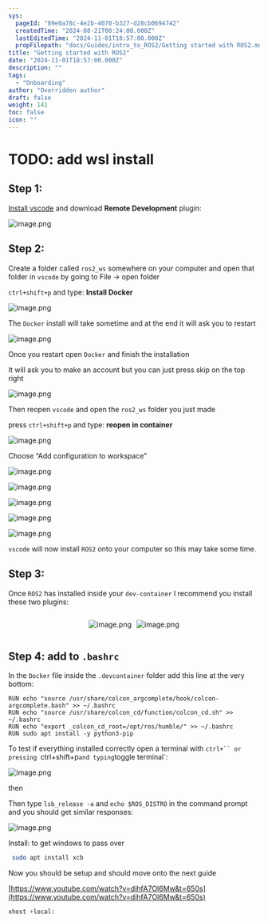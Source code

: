 ```yaml
---
sys:
  pageId: "89e0a78c-4e2b-4070-b327-d28cb0694742"
  createdTime: "2024-08-21T00:24:00.000Z"
  lastEditedTime: "2024-11-01T18:57:00.000Z"
  propFilepath: "docs/Guides/intro_to_ROS2/Getting started with ROS2.md"
title: "Getting started with ROS2"
date: "2024-11-01T18:57:00.000Z"
description: ""
tags:
  - "Onboarding"
author: "Overridden author"
draft: false
weight: 141
toc: false
icon: ""
---
```


# TODO: add wsl install

## Step 1:

[Install vscode](https://code.visualstudio.com/download) and download **Remote Development** plugin:

![image.png](https://prod-files-secure.s3.us-west-2.amazonaws.com/d518164a-d88e-44d1-a4ee-3adb3bd8bce0/efb52993-1881-4a40-b95e-6f020334f022/image.png?X-Amz-Algorithm=AWS4-HMAC-SHA256&X-Amz-Content-Sha256=UNSIGNED-PAYLOAD&X-Amz-Credential=ASIAZI2LB466VZUTL6LF%2F20250308%2Fus-west-2%2Fs3%2Faws4_request&X-Amz-Date=20250308T150213Z&X-Amz-Expires=3600&X-Amz-Security-Token=IQoJb3JpZ2luX2VjEBcaCXVzLXdlc3QtMiJIMEYCIQCU0kSGZCV2fQlO3PQnygoCzmWRr%2FmKJMkBwt2YLyITtgIhAJNW24ljDxeMWLE%2Bwfg1wVAPyGfqSAmd0zfVcf4ZcFpTKv8DCGAQABoMNjM3NDIzMTgzODA1IgyEfkZ0bvuY3X5kHF8q3AOLrje%2FfMu2nsdAVHH78rwHClIEkitc8RVV8Z5RVuJuIasdw0HW%2BwdUfpeKrBSqsaXPnNCnEts8URXCKVnWy5BUBwkUUnuAcIFUhQsRa0r9vNXmf3LLeNQU7GkwCSdGFFrE4TeHgBsSK6%2Bf6fXnputugM094bMx%2F%2BQWcfs5I7Jr0drLZarywMRZnQ2S0QzPaMLpp70LEe35XiEKcCDJ1EI2xweaXZbGmZ6ed%2FD%2BP8S2fFQ8ZQNbFpYPJpCJZyy6mV21UlgSSWxWYLvAQ0I4vMfNH1M8zS1NLxW9uRdv1J8DWsJ599Wp6oY3XDjf6G7I%2B5p79bqv3htyFgPb6g0lPnQDWtdWeMrEuds1XWm73cwci3%2FqfQJOXZtQpNPbyHqRahMCesw1Je8ABpW6ZeSZXkUkkD6MxUSaXfIxLW%2BCA%2BNz423HqR%2FqNetdmK2N1IJZrnaaBujjl2D9qHvRyxuR351v2GO%2FFsymJkYJYPtGI4lGL35nBoSE8VHwa214sLPO8%2B%2BkEg4mb%2BNEIL5oTLoPbFJlG82zQVYWeXE0lM6FRkwKL5EwXL8AooH0sVmqdsgaugYz%2BG6zw%2BUEJt2QOWhzua0OxW%2FoqEWwNSF1XTQ%2F8zg2VkcivljSP%2F5ORU%2FPGjD2s7G%2BBjqkAaPd624HZ8%2Fly2vPW9itkK8btYCsIzw%2FOzkHfpx5xWadwJHAh3XLVTgW5VziduH00cYe6PQpAbOUVqyT90kzceQZVS49GBLzK7HVIJmBwoE4mBfjUZemXaG4Ib8XOBUCn9UdBjDWo84iUcOnFCm3G5qgpuvzBm9Pdygw%2F1C%2By6ewdWdFj7NhaHV9t%2FR0gojGZQMnpBk3LNfiRnGwc7ixAxgFbvYQ&X-Amz-Signature=91cc9e70eddfa3e86cb804b3db041bb1073166c2f41bc45c80c3cf8795e6086c&X-Amz-SignedHeaders=host&x-id=GetObject)

## Step 2:

Create a folder called `ros2_ws` somewhere on your computer and open that folder in `vscode` by going to File → open folder 

`ctrl+shift+p` and type: **Install Docker**

![image.png](https://prod-files-secure.s3.us-west-2.amazonaws.com/d518164a-d88e-44d1-a4ee-3adb3bd8bce0/2269dc0e-1cd5-47ff-bceb-c04ad9b2eab0/image.png?X-Amz-Algorithm=AWS4-HMAC-SHA256&X-Amz-Content-Sha256=UNSIGNED-PAYLOAD&X-Amz-Credential=ASIAZI2LB466VZUTL6LF%2F20250308%2Fus-west-2%2Fs3%2Faws4_request&X-Amz-Date=20250308T150213Z&X-Amz-Expires=3600&X-Amz-Security-Token=IQoJb3JpZ2luX2VjEBcaCXVzLXdlc3QtMiJIMEYCIQCU0kSGZCV2fQlO3PQnygoCzmWRr%2FmKJMkBwt2YLyITtgIhAJNW24ljDxeMWLE%2Bwfg1wVAPyGfqSAmd0zfVcf4ZcFpTKv8DCGAQABoMNjM3NDIzMTgzODA1IgyEfkZ0bvuY3X5kHF8q3AOLrje%2FfMu2nsdAVHH78rwHClIEkitc8RVV8Z5RVuJuIasdw0HW%2BwdUfpeKrBSqsaXPnNCnEts8URXCKVnWy5BUBwkUUnuAcIFUhQsRa0r9vNXmf3LLeNQU7GkwCSdGFFrE4TeHgBsSK6%2Bf6fXnputugM094bMx%2F%2BQWcfs5I7Jr0drLZarywMRZnQ2S0QzPaMLpp70LEe35XiEKcCDJ1EI2xweaXZbGmZ6ed%2FD%2BP8S2fFQ8ZQNbFpYPJpCJZyy6mV21UlgSSWxWYLvAQ0I4vMfNH1M8zS1NLxW9uRdv1J8DWsJ599Wp6oY3XDjf6G7I%2B5p79bqv3htyFgPb6g0lPnQDWtdWeMrEuds1XWm73cwci3%2FqfQJOXZtQpNPbyHqRahMCesw1Je8ABpW6ZeSZXkUkkD6MxUSaXfIxLW%2BCA%2BNz423HqR%2FqNetdmK2N1IJZrnaaBujjl2D9qHvRyxuR351v2GO%2FFsymJkYJYPtGI4lGL35nBoSE8VHwa214sLPO8%2B%2BkEg4mb%2BNEIL5oTLoPbFJlG82zQVYWeXE0lM6FRkwKL5EwXL8AooH0sVmqdsgaugYz%2BG6zw%2BUEJt2QOWhzua0OxW%2FoqEWwNSF1XTQ%2F8zg2VkcivljSP%2F5ORU%2FPGjD2s7G%2BBjqkAaPd624HZ8%2Fly2vPW9itkK8btYCsIzw%2FOzkHfpx5xWadwJHAh3XLVTgW5VziduH00cYe6PQpAbOUVqyT90kzceQZVS49GBLzK7HVIJmBwoE4mBfjUZemXaG4Ib8XOBUCn9UdBjDWo84iUcOnFCm3G5qgpuvzBm9Pdygw%2F1C%2By6ewdWdFj7NhaHV9t%2FR0gojGZQMnpBk3LNfiRnGwc7ixAxgFbvYQ&X-Amz-Signature=4c9926d3297d00f7c22eff7ed99e7e1e5bd21f86511aee81f1a10d608dd0b0b3&X-Amz-SignedHeaders=host&x-id=GetObject)

The `Docker` install will take sometime and at the end it will ask you to restart

![image.png](https://prod-files-secure.s3.us-west-2.amazonaws.com/d518164a-d88e-44d1-a4ee-3adb3bd8bce0/ed233f78-be33-4b1f-b89c-9c346c0e961e/image.png?X-Amz-Algorithm=AWS4-HMAC-SHA256&X-Amz-Content-Sha256=UNSIGNED-PAYLOAD&X-Amz-Credential=ASIAZI2LB466VZUTL6LF%2F20250308%2Fus-west-2%2Fs3%2Faws4_request&X-Amz-Date=20250308T150213Z&X-Amz-Expires=3600&X-Amz-Security-Token=IQoJb3JpZ2luX2VjEBcaCXVzLXdlc3QtMiJIMEYCIQCU0kSGZCV2fQlO3PQnygoCzmWRr%2FmKJMkBwt2YLyITtgIhAJNW24ljDxeMWLE%2Bwfg1wVAPyGfqSAmd0zfVcf4ZcFpTKv8DCGAQABoMNjM3NDIzMTgzODA1IgyEfkZ0bvuY3X5kHF8q3AOLrje%2FfMu2nsdAVHH78rwHClIEkitc8RVV8Z5RVuJuIasdw0HW%2BwdUfpeKrBSqsaXPnNCnEts8URXCKVnWy5BUBwkUUnuAcIFUhQsRa0r9vNXmf3LLeNQU7GkwCSdGFFrE4TeHgBsSK6%2Bf6fXnputugM094bMx%2F%2BQWcfs5I7Jr0drLZarywMRZnQ2S0QzPaMLpp70LEe35XiEKcCDJ1EI2xweaXZbGmZ6ed%2FD%2BP8S2fFQ8ZQNbFpYPJpCJZyy6mV21UlgSSWxWYLvAQ0I4vMfNH1M8zS1NLxW9uRdv1J8DWsJ599Wp6oY3XDjf6G7I%2B5p79bqv3htyFgPb6g0lPnQDWtdWeMrEuds1XWm73cwci3%2FqfQJOXZtQpNPbyHqRahMCesw1Je8ABpW6ZeSZXkUkkD6MxUSaXfIxLW%2BCA%2BNz423HqR%2FqNetdmK2N1IJZrnaaBujjl2D9qHvRyxuR351v2GO%2FFsymJkYJYPtGI4lGL35nBoSE8VHwa214sLPO8%2B%2BkEg4mb%2BNEIL5oTLoPbFJlG82zQVYWeXE0lM6FRkwKL5EwXL8AooH0sVmqdsgaugYz%2BG6zw%2BUEJt2QOWhzua0OxW%2FoqEWwNSF1XTQ%2F8zg2VkcivljSP%2F5ORU%2FPGjD2s7G%2BBjqkAaPd624HZ8%2Fly2vPW9itkK8btYCsIzw%2FOzkHfpx5xWadwJHAh3XLVTgW5VziduH00cYe6PQpAbOUVqyT90kzceQZVS49GBLzK7HVIJmBwoE4mBfjUZemXaG4Ib8XOBUCn9UdBjDWo84iUcOnFCm3G5qgpuvzBm9Pdygw%2F1C%2By6ewdWdFj7NhaHV9t%2FR0gojGZQMnpBk3LNfiRnGwc7ixAxgFbvYQ&X-Amz-Signature=ef755b42f4e4a85b90a08c77a801ac30c30d4bd0ae5e6600705673282cd6da4f&X-Amz-SignedHeaders=host&x-id=GetObject)

Once you restart open `Docker` and finish the installation

It will ask you to make an account but you can just press skip on the top right

![image.png](https://prod-files-secure.s3.us-west-2.amazonaws.com/d518164a-d88e-44d1-a4ee-3adb3bd8bce0/21010ad9-1659-4fd9-9f59-9932a09b2a3d/image.png?X-Amz-Algorithm=AWS4-HMAC-SHA256&X-Amz-Content-Sha256=UNSIGNED-PAYLOAD&X-Amz-Credential=ASIAZI2LB466VZUTL6LF%2F20250308%2Fus-west-2%2Fs3%2Faws4_request&X-Amz-Date=20250308T150213Z&X-Amz-Expires=3600&X-Amz-Security-Token=IQoJb3JpZ2luX2VjEBcaCXVzLXdlc3QtMiJIMEYCIQCU0kSGZCV2fQlO3PQnygoCzmWRr%2FmKJMkBwt2YLyITtgIhAJNW24ljDxeMWLE%2Bwfg1wVAPyGfqSAmd0zfVcf4ZcFpTKv8DCGAQABoMNjM3NDIzMTgzODA1IgyEfkZ0bvuY3X5kHF8q3AOLrje%2FfMu2nsdAVHH78rwHClIEkitc8RVV8Z5RVuJuIasdw0HW%2BwdUfpeKrBSqsaXPnNCnEts8URXCKVnWy5BUBwkUUnuAcIFUhQsRa0r9vNXmf3LLeNQU7GkwCSdGFFrE4TeHgBsSK6%2Bf6fXnputugM094bMx%2F%2BQWcfs5I7Jr0drLZarywMRZnQ2S0QzPaMLpp70LEe35XiEKcCDJ1EI2xweaXZbGmZ6ed%2FD%2BP8S2fFQ8ZQNbFpYPJpCJZyy6mV21UlgSSWxWYLvAQ0I4vMfNH1M8zS1NLxW9uRdv1J8DWsJ599Wp6oY3XDjf6G7I%2B5p79bqv3htyFgPb6g0lPnQDWtdWeMrEuds1XWm73cwci3%2FqfQJOXZtQpNPbyHqRahMCesw1Je8ABpW6ZeSZXkUkkD6MxUSaXfIxLW%2BCA%2BNz423HqR%2FqNetdmK2N1IJZrnaaBujjl2D9qHvRyxuR351v2GO%2FFsymJkYJYPtGI4lGL35nBoSE8VHwa214sLPO8%2B%2BkEg4mb%2BNEIL5oTLoPbFJlG82zQVYWeXE0lM6FRkwKL5EwXL8AooH0sVmqdsgaugYz%2BG6zw%2BUEJt2QOWhzua0OxW%2FoqEWwNSF1XTQ%2F8zg2VkcivljSP%2F5ORU%2FPGjD2s7G%2BBjqkAaPd624HZ8%2Fly2vPW9itkK8btYCsIzw%2FOzkHfpx5xWadwJHAh3XLVTgW5VziduH00cYe6PQpAbOUVqyT90kzceQZVS49GBLzK7HVIJmBwoE4mBfjUZemXaG4Ib8XOBUCn9UdBjDWo84iUcOnFCm3G5qgpuvzBm9Pdygw%2F1C%2By6ewdWdFj7NhaHV9t%2FR0gojGZQMnpBk3LNfiRnGwc7ixAxgFbvYQ&X-Amz-Signature=b1ffdb6bfe2b4e45a668522a1d9b31d164345292286ab3dcdd85581f8130ffed&X-Amz-SignedHeaders=host&x-id=GetObject)

Then reopen `vscode` and open the `ros2_ws` folder you just made

press `ctrl+shift+p` and type: **reopen in container**

![image.png](https://prod-files-secure.s3.us-west-2.amazonaws.com/d518164a-d88e-44d1-a4ee-3adb3bd8bce0/4e93b8c2-41ad-488c-8095-c74205196118/image.png?X-Amz-Algorithm=AWS4-HMAC-SHA256&X-Amz-Content-Sha256=UNSIGNED-PAYLOAD&X-Amz-Credential=ASIAZI2LB466VZUTL6LF%2F20250308%2Fus-west-2%2Fs3%2Faws4_request&X-Amz-Date=20250308T150213Z&X-Amz-Expires=3600&X-Amz-Security-Token=IQoJb3JpZ2luX2VjEBcaCXVzLXdlc3QtMiJIMEYCIQCU0kSGZCV2fQlO3PQnygoCzmWRr%2FmKJMkBwt2YLyITtgIhAJNW24ljDxeMWLE%2Bwfg1wVAPyGfqSAmd0zfVcf4ZcFpTKv8DCGAQABoMNjM3NDIzMTgzODA1IgyEfkZ0bvuY3X5kHF8q3AOLrje%2FfMu2nsdAVHH78rwHClIEkitc8RVV8Z5RVuJuIasdw0HW%2BwdUfpeKrBSqsaXPnNCnEts8URXCKVnWy5BUBwkUUnuAcIFUhQsRa0r9vNXmf3LLeNQU7GkwCSdGFFrE4TeHgBsSK6%2Bf6fXnputugM094bMx%2F%2BQWcfs5I7Jr0drLZarywMRZnQ2S0QzPaMLpp70LEe35XiEKcCDJ1EI2xweaXZbGmZ6ed%2FD%2BP8S2fFQ8ZQNbFpYPJpCJZyy6mV21UlgSSWxWYLvAQ0I4vMfNH1M8zS1NLxW9uRdv1J8DWsJ599Wp6oY3XDjf6G7I%2B5p79bqv3htyFgPb6g0lPnQDWtdWeMrEuds1XWm73cwci3%2FqfQJOXZtQpNPbyHqRahMCesw1Je8ABpW6ZeSZXkUkkD6MxUSaXfIxLW%2BCA%2BNz423HqR%2FqNetdmK2N1IJZrnaaBujjl2D9qHvRyxuR351v2GO%2FFsymJkYJYPtGI4lGL35nBoSE8VHwa214sLPO8%2B%2BkEg4mb%2BNEIL5oTLoPbFJlG82zQVYWeXE0lM6FRkwKL5EwXL8AooH0sVmqdsgaugYz%2BG6zw%2BUEJt2QOWhzua0OxW%2FoqEWwNSF1XTQ%2F8zg2VkcivljSP%2F5ORU%2FPGjD2s7G%2BBjqkAaPd624HZ8%2Fly2vPW9itkK8btYCsIzw%2FOzkHfpx5xWadwJHAh3XLVTgW5VziduH00cYe6PQpAbOUVqyT90kzceQZVS49GBLzK7HVIJmBwoE4mBfjUZemXaG4Ib8XOBUCn9UdBjDWo84iUcOnFCm3G5qgpuvzBm9Pdygw%2F1C%2By6ewdWdFj7NhaHV9t%2FR0gojGZQMnpBk3LNfiRnGwc7ixAxgFbvYQ&X-Amz-Signature=fc054590b3b12702c42e8eeb7c4404c86eaa0ce83ce867c1ac2933589557bd47&X-Amz-SignedHeaders=host&x-id=GetObject)

Choose “Add configuration to workspace”

![image.png](https://prod-files-secure.s3.us-west-2.amazonaws.com/d518164a-d88e-44d1-a4ee-3adb3bd8bce0/9560b282-5060-4989-ba37-97e7b2c22476/image.png?X-Amz-Algorithm=AWS4-HMAC-SHA256&X-Amz-Content-Sha256=UNSIGNED-PAYLOAD&X-Amz-Credential=ASIAZI2LB466VZUTL6LF%2F20250308%2Fus-west-2%2Fs3%2Faws4_request&X-Amz-Date=20250308T150213Z&X-Amz-Expires=3600&X-Amz-Security-Token=IQoJb3JpZ2luX2VjEBcaCXVzLXdlc3QtMiJIMEYCIQCU0kSGZCV2fQlO3PQnygoCzmWRr%2FmKJMkBwt2YLyITtgIhAJNW24ljDxeMWLE%2Bwfg1wVAPyGfqSAmd0zfVcf4ZcFpTKv8DCGAQABoMNjM3NDIzMTgzODA1IgyEfkZ0bvuY3X5kHF8q3AOLrje%2FfMu2nsdAVHH78rwHClIEkitc8RVV8Z5RVuJuIasdw0HW%2BwdUfpeKrBSqsaXPnNCnEts8URXCKVnWy5BUBwkUUnuAcIFUhQsRa0r9vNXmf3LLeNQU7GkwCSdGFFrE4TeHgBsSK6%2Bf6fXnputugM094bMx%2F%2BQWcfs5I7Jr0drLZarywMRZnQ2S0QzPaMLpp70LEe35XiEKcCDJ1EI2xweaXZbGmZ6ed%2FD%2BP8S2fFQ8ZQNbFpYPJpCJZyy6mV21UlgSSWxWYLvAQ0I4vMfNH1M8zS1NLxW9uRdv1J8DWsJ599Wp6oY3XDjf6G7I%2B5p79bqv3htyFgPb6g0lPnQDWtdWeMrEuds1XWm73cwci3%2FqfQJOXZtQpNPbyHqRahMCesw1Je8ABpW6ZeSZXkUkkD6MxUSaXfIxLW%2BCA%2BNz423HqR%2FqNetdmK2N1IJZrnaaBujjl2D9qHvRyxuR351v2GO%2FFsymJkYJYPtGI4lGL35nBoSE8VHwa214sLPO8%2B%2BkEg4mb%2BNEIL5oTLoPbFJlG82zQVYWeXE0lM6FRkwKL5EwXL8AooH0sVmqdsgaugYz%2BG6zw%2BUEJt2QOWhzua0OxW%2FoqEWwNSF1XTQ%2F8zg2VkcivljSP%2F5ORU%2FPGjD2s7G%2BBjqkAaPd624HZ8%2Fly2vPW9itkK8btYCsIzw%2FOzkHfpx5xWadwJHAh3XLVTgW5VziduH00cYe6PQpAbOUVqyT90kzceQZVS49GBLzK7HVIJmBwoE4mBfjUZemXaG4Ib8XOBUCn9UdBjDWo84iUcOnFCm3G5qgpuvzBm9Pdygw%2F1C%2By6ewdWdFj7NhaHV9t%2FR0gojGZQMnpBk3LNfiRnGwc7ixAxgFbvYQ&X-Amz-Signature=479d50f0e4b0eb96edd988b30994c6d6e17b28c7189b540a5f1e732714b5663d&X-Amz-SignedHeaders=host&x-id=GetObject)

![image.png](https://prod-files-secure.s3.us-west-2.amazonaws.com/d518164a-d88e-44d1-a4ee-3adb3bd8bce0/2ee63f81-886b-48e8-a553-dc6e5eac99e4/image.png?X-Amz-Algorithm=AWS4-HMAC-SHA256&X-Amz-Content-Sha256=UNSIGNED-PAYLOAD&X-Amz-Credential=ASIAZI2LB466VZUTL6LF%2F20250308%2Fus-west-2%2Fs3%2Faws4_request&X-Amz-Date=20250308T150213Z&X-Amz-Expires=3600&X-Amz-Security-Token=IQoJb3JpZ2luX2VjEBcaCXVzLXdlc3QtMiJIMEYCIQCU0kSGZCV2fQlO3PQnygoCzmWRr%2FmKJMkBwt2YLyITtgIhAJNW24ljDxeMWLE%2Bwfg1wVAPyGfqSAmd0zfVcf4ZcFpTKv8DCGAQABoMNjM3NDIzMTgzODA1IgyEfkZ0bvuY3X5kHF8q3AOLrje%2FfMu2nsdAVHH78rwHClIEkitc8RVV8Z5RVuJuIasdw0HW%2BwdUfpeKrBSqsaXPnNCnEts8URXCKVnWy5BUBwkUUnuAcIFUhQsRa0r9vNXmf3LLeNQU7GkwCSdGFFrE4TeHgBsSK6%2Bf6fXnputugM094bMx%2F%2BQWcfs5I7Jr0drLZarywMRZnQ2S0QzPaMLpp70LEe35XiEKcCDJ1EI2xweaXZbGmZ6ed%2FD%2BP8S2fFQ8ZQNbFpYPJpCJZyy6mV21UlgSSWxWYLvAQ0I4vMfNH1M8zS1NLxW9uRdv1J8DWsJ599Wp6oY3XDjf6G7I%2B5p79bqv3htyFgPb6g0lPnQDWtdWeMrEuds1XWm73cwci3%2FqfQJOXZtQpNPbyHqRahMCesw1Je8ABpW6ZeSZXkUkkD6MxUSaXfIxLW%2BCA%2BNz423HqR%2FqNetdmK2N1IJZrnaaBujjl2D9qHvRyxuR351v2GO%2FFsymJkYJYPtGI4lGL35nBoSE8VHwa214sLPO8%2B%2BkEg4mb%2BNEIL5oTLoPbFJlG82zQVYWeXE0lM6FRkwKL5EwXL8AooH0sVmqdsgaugYz%2BG6zw%2BUEJt2QOWhzua0OxW%2FoqEWwNSF1XTQ%2F8zg2VkcivljSP%2F5ORU%2FPGjD2s7G%2BBjqkAaPd624HZ8%2Fly2vPW9itkK8btYCsIzw%2FOzkHfpx5xWadwJHAh3XLVTgW5VziduH00cYe6PQpAbOUVqyT90kzceQZVS49GBLzK7HVIJmBwoE4mBfjUZemXaG4Ib8XOBUCn9UdBjDWo84iUcOnFCm3G5qgpuvzBm9Pdygw%2F1C%2By6ewdWdFj7NhaHV9t%2FR0gojGZQMnpBk3LNfiRnGwc7ixAxgFbvYQ&X-Amz-Signature=7b2e7fc547a158341b04d41a6071a8cb76feb941ef5f9872b9a4bd7674d34984&X-Amz-SignedHeaders=host&x-id=GetObject)

![image.png](https://prod-files-secure.s3.us-west-2.amazonaws.com/d518164a-d88e-44d1-a4ee-3adb3bd8bce0/ae1580b2-b048-407e-aed9-b584224a7a04/image.png?X-Amz-Algorithm=AWS4-HMAC-SHA256&X-Amz-Content-Sha256=UNSIGNED-PAYLOAD&X-Amz-Credential=ASIAZI2LB466VZUTL6LF%2F20250308%2Fus-west-2%2Fs3%2Faws4_request&X-Amz-Date=20250308T150213Z&X-Amz-Expires=3600&X-Amz-Security-Token=IQoJb3JpZ2luX2VjEBcaCXVzLXdlc3QtMiJIMEYCIQCU0kSGZCV2fQlO3PQnygoCzmWRr%2FmKJMkBwt2YLyITtgIhAJNW24ljDxeMWLE%2Bwfg1wVAPyGfqSAmd0zfVcf4ZcFpTKv8DCGAQABoMNjM3NDIzMTgzODA1IgyEfkZ0bvuY3X5kHF8q3AOLrje%2FfMu2nsdAVHH78rwHClIEkitc8RVV8Z5RVuJuIasdw0HW%2BwdUfpeKrBSqsaXPnNCnEts8URXCKVnWy5BUBwkUUnuAcIFUhQsRa0r9vNXmf3LLeNQU7GkwCSdGFFrE4TeHgBsSK6%2Bf6fXnputugM094bMx%2F%2BQWcfs5I7Jr0drLZarywMRZnQ2S0QzPaMLpp70LEe35XiEKcCDJ1EI2xweaXZbGmZ6ed%2FD%2BP8S2fFQ8ZQNbFpYPJpCJZyy6mV21UlgSSWxWYLvAQ0I4vMfNH1M8zS1NLxW9uRdv1J8DWsJ599Wp6oY3XDjf6G7I%2B5p79bqv3htyFgPb6g0lPnQDWtdWeMrEuds1XWm73cwci3%2FqfQJOXZtQpNPbyHqRahMCesw1Je8ABpW6ZeSZXkUkkD6MxUSaXfIxLW%2BCA%2BNz423HqR%2FqNetdmK2N1IJZrnaaBujjl2D9qHvRyxuR351v2GO%2FFsymJkYJYPtGI4lGL35nBoSE8VHwa214sLPO8%2B%2BkEg4mb%2BNEIL5oTLoPbFJlG82zQVYWeXE0lM6FRkwKL5EwXL8AooH0sVmqdsgaugYz%2BG6zw%2BUEJt2QOWhzua0OxW%2FoqEWwNSF1XTQ%2F8zg2VkcivljSP%2F5ORU%2FPGjD2s7G%2BBjqkAaPd624HZ8%2Fly2vPW9itkK8btYCsIzw%2FOzkHfpx5xWadwJHAh3XLVTgW5VziduH00cYe6PQpAbOUVqyT90kzceQZVS49GBLzK7HVIJmBwoE4mBfjUZemXaG4Ib8XOBUCn9UdBjDWo84iUcOnFCm3G5qgpuvzBm9Pdygw%2F1C%2By6ewdWdFj7NhaHV9t%2FR0gojGZQMnpBk3LNfiRnGwc7ixAxgFbvYQ&X-Amz-Signature=e09ce5e5662d45b6f63c0abe63b255e48d049366e616b043f383eb7a26e3a377&X-Amz-SignedHeaders=host&x-id=GetObject)

![image.png](https://prod-files-secure.s3.us-west-2.amazonaws.com/d518164a-d88e-44d1-a4ee-3adb3bd8bce0/53255b28-f75e-430f-b9e3-c0ac8577e42b/image.png?X-Amz-Algorithm=AWS4-HMAC-SHA256&X-Amz-Content-Sha256=UNSIGNED-PAYLOAD&X-Amz-Credential=ASIAZI2LB466VZUTL6LF%2F20250308%2Fus-west-2%2Fs3%2Faws4_request&X-Amz-Date=20250308T150213Z&X-Amz-Expires=3600&X-Amz-Security-Token=IQoJb3JpZ2luX2VjEBcaCXVzLXdlc3QtMiJIMEYCIQCU0kSGZCV2fQlO3PQnygoCzmWRr%2FmKJMkBwt2YLyITtgIhAJNW24ljDxeMWLE%2Bwfg1wVAPyGfqSAmd0zfVcf4ZcFpTKv8DCGAQABoMNjM3NDIzMTgzODA1IgyEfkZ0bvuY3X5kHF8q3AOLrje%2FfMu2nsdAVHH78rwHClIEkitc8RVV8Z5RVuJuIasdw0HW%2BwdUfpeKrBSqsaXPnNCnEts8URXCKVnWy5BUBwkUUnuAcIFUhQsRa0r9vNXmf3LLeNQU7GkwCSdGFFrE4TeHgBsSK6%2Bf6fXnputugM094bMx%2F%2BQWcfs5I7Jr0drLZarywMRZnQ2S0QzPaMLpp70LEe35XiEKcCDJ1EI2xweaXZbGmZ6ed%2FD%2BP8S2fFQ8ZQNbFpYPJpCJZyy6mV21UlgSSWxWYLvAQ0I4vMfNH1M8zS1NLxW9uRdv1J8DWsJ599Wp6oY3XDjf6G7I%2B5p79bqv3htyFgPb6g0lPnQDWtdWeMrEuds1XWm73cwci3%2FqfQJOXZtQpNPbyHqRahMCesw1Je8ABpW6ZeSZXkUkkD6MxUSaXfIxLW%2BCA%2BNz423HqR%2FqNetdmK2N1IJZrnaaBujjl2D9qHvRyxuR351v2GO%2FFsymJkYJYPtGI4lGL35nBoSE8VHwa214sLPO8%2B%2BkEg4mb%2BNEIL5oTLoPbFJlG82zQVYWeXE0lM6FRkwKL5EwXL8AooH0sVmqdsgaugYz%2BG6zw%2BUEJt2QOWhzua0OxW%2FoqEWwNSF1XTQ%2F8zg2VkcivljSP%2F5ORU%2FPGjD2s7G%2BBjqkAaPd624HZ8%2Fly2vPW9itkK8btYCsIzw%2FOzkHfpx5xWadwJHAh3XLVTgW5VziduH00cYe6PQpAbOUVqyT90kzceQZVS49GBLzK7HVIJmBwoE4mBfjUZemXaG4Ib8XOBUCn9UdBjDWo84iUcOnFCm3G5qgpuvzBm9Pdygw%2F1C%2By6ewdWdFj7NhaHV9t%2FR0gojGZQMnpBk3LNfiRnGwc7ixAxgFbvYQ&X-Amz-Signature=9b6ad0d3c9ce326bd8a171db52ea854591d2dc4f1199b26555dadcda4f383fe7&X-Amz-SignedHeaders=host&x-id=GetObject)

![image.png](https://prod-files-secure.s3.us-west-2.amazonaws.com/d518164a-d88e-44d1-a4ee-3adb3bd8bce0/7c562767-5af9-4ffb-97d1-327bcdf4ee00/image.png?X-Amz-Algorithm=AWS4-HMAC-SHA256&X-Amz-Content-Sha256=UNSIGNED-PAYLOAD&X-Amz-Credential=ASIAZI2LB466VZUTL6LF%2F20250308%2Fus-west-2%2Fs3%2Faws4_request&X-Amz-Date=20250308T150213Z&X-Amz-Expires=3600&X-Amz-Security-Token=IQoJb3JpZ2luX2VjEBcaCXVzLXdlc3QtMiJIMEYCIQCU0kSGZCV2fQlO3PQnygoCzmWRr%2FmKJMkBwt2YLyITtgIhAJNW24ljDxeMWLE%2Bwfg1wVAPyGfqSAmd0zfVcf4ZcFpTKv8DCGAQABoMNjM3NDIzMTgzODA1IgyEfkZ0bvuY3X5kHF8q3AOLrje%2FfMu2nsdAVHH78rwHClIEkitc8RVV8Z5RVuJuIasdw0HW%2BwdUfpeKrBSqsaXPnNCnEts8URXCKVnWy5BUBwkUUnuAcIFUhQsRa0r9vNXmf3LLeNQU7GkwCSdGFFrE4TeHgBsSK6%2Bf6fXnputugM094bMx%2F%2BQWcfs5I7Jr0drLZarywMRZnQ2S0QzPaMLpp70LEe35XiEKcCDJ1EI2xweaXZbGmZ6ed%2FD%2BP8S2fFQ8ZQNbFpYPJpCJZyy6mV21UlgSSWxWYLvAQ0I4vMfNH1M8zS1NLxW9uRdv1J8DWsJ599Wp6oY3XDjf6G7I%2B5p79bqv3htyFgPb6g0lPnQDWtdWeMrEuds1XWm73cwci3%2FqfQJOXZtQpNPbyHqRahMCesw1Je8ABpW6ZeSZXkUkkD6MxUSaXfIxLW%2BCA%2BNz423HqR%2FqNetdmK2N1IJZrnaaBujjl2D9qHvRyxuR351v2GO%2FFsymJkYJYPtGI4lGL35nBoSE8VHwa214sLPO8%2B%2BkEg4mb%2BNEIL5oTLoPbFJlG82zQVYWeXE0lM6FRkwKL5EwXL8AooH0sVmqdsgaugYz%2BG6zw%2BUEJt2QOWhzua0OxW%2FoqEWwNSF1XTQ%2F8zg2VkcivljSP%2F5ORU%2FPGjD2s7G%2BBjqkAaPd624HZ8%2Fly2vPW9itkK8btYCsIzw%2FOzkHfpx5xWadwJHAh3XLVTgW5VziduH00cYe6PQpAbOUVqyT90kzceQZVS49GBLzK7HVIJmBwoE4mBfjUZemXaG4Ib8XOBUCn9UdBjDWo84iUcOnFCm3G5qgpuvzBm9Pdygw%2F1C%2By6ewdWdFj7NhaHV9t%2FR0gojGZQMnpBk3LNfiRnGwc7ixAxgFbvYQ&X-Amz-Signature=119fdbc0a3e186d388a15ecc2f24d4671999b73c666363428ebcf0de3d0c7f73&X-Amz-SignedHeaders=host&x-id=GetObject)

`vscode` will now install `ROS2` onto your computer so this may take some time.

## Step 3:

Once `ROS2` has installed inside your `dev-container` I recommend you install these two plugins:

<div style="display: flex;flex-direction: row; column-gap:10px; max-width: 630px;justify-content: center;">
<div>

![image.png](https://prod-files-secure.s3.us-west-2.amazonaws.com/d518164a-d88e-44d1-a4ee-3adb3bd8bce0/3fc3d550-5a54-4ba1-ba6b-faa01cdb7369/image.png?X-Amz-Algorithm=AWS4-HMAC-SHA256&X-Amz-Content-Sha256=UNSIGNED-PAYLOAD&X-Amz-Credential=ASIAZI2LB466QKCRE65U%2F20250308%2Fus-west-2%2Fs3%2Faws4_request&X-Amz-Date=20250308T150216Z&X-Amz-Expires=3600&X-Amz-Security-Token=IQoJb3JpZ2luX2VjEBcaCXVzLXdlc3QtMiJHMEUCIQCmQVp28UKHzdXZCN%2Br4YBo1OcaoduHxUQjwOwqmM6bjwIgV9xi%2BaoPoALnSxXZFCA4PxISxHHCiC4SJI%2FmkWgHmsAq%2FwMIYBAAGgw2Mzc0MjMxODM4MDUiDKohfbOxYnnBk%2BXAnCrcA0Y9l2JTkQs2o6uX5fcUXcM6hCwz48nWz%2Beo3eNhmutZG5RH8nvRw7KNUbU9TLs3%2FDYnfUZaXdh7dQZwPMSErHmY01tpJKDOsxwYOK3jGskaqLmP2YPDJ7ajdoPKnZEp1S4zwiSUmPTY4Fqj%2BCvv7PqBRUQMQ3edSai3Ip0TpLq6weVFEDP4QktJvMoapXcYs5lcnwlQa6sDiyrKZSmTB11FQl%2BHwyCAuIwC5kNaYmTinOIeQZZwrkqveqmjVdZU%2FHJ4%2F3Vo9mI4MQ0cRy%2F0S0KyVKLnjx%2FFZ%2BD9oVMvK9Nk0AvW2K1iQNRlA%2BQLrj3rFNWed%2BH2sujZeggTQKJPZ5XSZFUKhB0Xy9K%2BMESkEL969%2Bs9HOf5Ix79ikpF9BZOE3dDz5uE8O9GMH6ohLqt2i2m712iYKAV5n6XvA2%2BKkIxM4Wf4B6ObYB1yZA8MmMm3PVKyeIwgSsoDhX18Nbe5s9sTifoudicfKjZDmy8VnPfIRGGoilqcrDXhKbX2ZbPRf5IxHaIQdNapySXhIeLlCZFLKxY35ccT%2F1AJ1x506sTbWi1MSBVEgDSQDFHKXlk4k8BLC9ASJc8z6%2BVUWSsx7Ain%2FxvNQN6DvOuybtvTfWTttqvlcSd%2BlT6vzCIMIazsb4GOqUBioZy1i59r494l7NaI%2B8gmXWFp%2FMhzPShnaQcIDrZhj%2BjrYzvccryzCYna9PE9dCCoMkGjrT176lb9vr8zg%2B8pAS2l%2BqcqA%2Bi4pKVWb1KtuA5s0%2FC1K81vkz7wVD6xJQZMJ7TA5a3upKK201Ux92a5QOEH%2FRqT7dsQZSwG%2B8FoYD7WMGuvG1yLgEIfNpw0UdUbEb3gysClNO12ose3ow7MzVcp1zR&X-Amz-Signature=503bf83cdd632b2cf05ce44b0612732c2dde44a07e82c3a1dd1f293e58e50c8d&X-Amz-SignedHeaders=host&x-id=GetObject)

</div>
<div>

![image.png](https://prod-files-secure.s3.us-west-2.amazonaws.com/d518164a-d88e-44d1-a4ee-3adb3bd8bce0/d994cc66-13c2-4093-a5a3-f84cf4601a82/image.png?X-Amz-Algorithm=AWS4-HMAC-SHA256&X-Amz-Content-Sha256=UNSIGNED-PAYLOAD&X-Amz-Credential=ASIAZI2LB466W27XA4BN%2F20250308%2Fus-west-2%2Fs3%2Faws4_request&X-Amz-Date=20250308T150216Z&X-Amz-Expires=3600&X-Amz-Security-Token=IQoJb3JpZ2luX2VjEBcaCXVzLXdlc3QtMiJIMEYCIQC0oxqd5GfDcR4VP1UgJIGQydYy46nVUYASgZ9RsJKokQIhAP32XAhu%2B7gJQfCxY0qXdzPFekxGddVb4S9rUpB9ldPtKv8DCGAQABoMNjM3NDIzMTgzODA1IgzSnYc6hJeFKdg%2B%2B74q3AO5%2BJaTd1UmYoYXMXKz9sLULIPE4lsiQBxfpl2juKdL7pTsvkjLkL2kEhCioEBl%2Fh2LcDCcpgobf59i9MtaUxpnpo41MUrtZxE2ftrW1Q8zTby5PjEisODX%2Fxe5kP5QSg5m86KaGoC3hHAY6wFQ5qB0rZgBuTTknQpXQZwwkI3LugvnpGqJmXPhuZBAJFnaGc9mlRSS%2B%2BNQgVTfJNVO%2BFrAFwwQQapcXk1oU4D8ghBAeg4epqgxffIfKKKCmQVpCnx2UcCPENhaAYGtkn%2BPN3mqa7JI3ZiXnRljjF1YgHUpnfxLV%2B8UV2d%2FRz8x4TI7pr%2B90OrIlvZBvBc7z6yO%2Bo6DKl%2F1B9HkV8EOUIv2G1D6aGhx1nHbPLrtrwKRerl%2FEq6yU4DsL%2FGhSMepvtepfHpzymiTn6s8TARLpIR%2B%2Bfn8jNmZOX80ZBJ6rK6aWkvsibjaJRXDtUk6rLyJHQ1waxJULWoI6gY7W8YisX0MC7bfaZUhpxfCXYMWbYBAsmuPgP%2B4v9YsCMwDYCeFtl%2Bu4bLgtQLc%2FMvCmxSiHc4tS0rGupiOKrL1d16knnnsoH8I4QWFWksamDP74%2B11sD00zjhvqZlGzaZQ6g8O5cqaADnvamnVa7DdhwR%2FyexvRjCas7G%2BBjqkAYsMW%2Fz0UwMx0IqUXj2hRjocGFTs%2B5VXdhsuOhF%2BmaDJ3UciHUvE%2B6pKiKPFtXhwUJo2KPYBkIDtW78jMIiwSi9uI0ZFcnhvTzbpANuGpmpJhSmfZY63Moq3FPSxxLAPCNxc0Be5dQO9YnzXP0vFIXFnNciF1YqHjTL%2FEYuQyEUNiZu8jrQcBPJcCc80ArsQdR2mWxlVP00%2FHSEMjfoCOeoYR1Wb&X-Amz-Signature=21e405babaed5b691dca70fa1274efadceccae8733be457275d0b1734ead1b67&X-Amz-SignedHeaders=host&x-id=GetObject)

</div>
</div>

## Step 4: add to `.bashrc`

In the `Docker` file inside the `.devcontainer` folder add this line at the very bottom: 

```docker
RUN echo "source /usr/share/colcon_argcomplete/hook/colcon-argcomplete.bash" >> ~/.bashrc
RUN echo "source /usr/share/colcon_cd/function/colcon_cd.sh" >> ~/.bashrc
RUN echo "export _colcon_cd_root=/opt/ros/humble/" >> ~/.bashrc
RUN sudo apt install -y python3-pip 
```

To test if everything installed correctly open a terminal with `ctrl+`` or pressing `ctrl+shift+p` and typing `toggle terminal`:

![image.png](https://prod-files-secure.s3.us-west-2.amazonaws.com/d518164a-d88e-44d1-a4ee-3adb3bd8bce0/6a4943d8-b04e-4c02-9a58-775f3384d1a5/image.png?X-Amz-Algorithm=AWS4-HMAC-SHA256&X-Amz-Content-Sha256=UNSIGNED-PAYLOAD&X-Amz-Credential=ASIAZI2LB466VZUTL6LF%2F20250308%2Fus-west-2%2Fs3%2Faws4_request&X-Amz-Date=20250308T150213Z&X-Amz-Expires=3600&X-Amz-Security-Token=IQoJb3JpZ2luX2VjEBcaCXVzLXdlc3QtMiJIMEYCIQCU0kSGZCV2fQlO3PQnygoCzmWRr%2FmKJMkBwt2YLyITtgIhAJNW24ljDxeMWLE%2Bwfg1wVAPyGfqSAmd0zfVcf4ZcFpTKv8DCGAQABoMNjM3NDIzMTgzODA1IgyEfkZ0bvuY3X5kHF8q3AOLrje%2FfMu2nsdAVHH78rwHClIEkitc8RVV8Z5RVuJuIasdw0HW%2BwdUfpeKrBSqsaXPnNCnEts8URXCKVnWy5BUBwkUUnuAcIFUhQsRa0r9vNXmf3LLeNQU7GkwCSdGFFrE4TeHgBsSK6%2Bf6fXnputugM094bMx%2F%2BQWcfs5I7Jr0drLZarywMRZnQ2S0QzPaMLpp70LEe35XiEKcCDJ1EI2xweaXZbGmZ6ed%2FD%2BP8S2fFQ8ZQNbFpYPJpCJZyy6mV21UlgSSWxWYLvAQ0I4vMfNH1M8zS1NLxW9uRdv1J8DWsJ599Wp6oY3XDjf6G7I%2B5p79bqv3htyFgPb6g0lPnQDWtdWeMrEuds1XWm73cwci3%2FqfQJOXZtQpNPbyHqRahMCesw1Je8ABpW6ZeSZXkUkkD6MxUSaXfIxLW%2BCA%2BNz423HqR%2FqNetdmK2N1IJZrnaaBujjl2D9qHvRyxuR351v2GO%2FFsymJkYJYPtGI4lGL35nBoSE8VHwa214sLPO8%2B%2BkEg4mb%2BNEIL5oTLoPbFJlG82zQVYWeXE0lM6FRkwKL5EwXL8AooH0sVmqdsgaugYz%2BG6zw%2BUEJt2QOWhzua0OxW%2FoqEWwNSF1XTQ%2F8zg2VkcivljSP%2F5ORU%2FPGjD2s7G%2BBjqkAaPd624HZ8%2Fly2vPW9itkK8btYCsIzw%2FOzkHfpx5xWadwJHAh3XLVTgW5VziduH00cYe6PQpAbOUVqyT90kzceQZVS49GBLzK7HVIJmBwoE4mBfjUZemXaG4Ib8XOBUCn9UdBjDWo84iUcOnFCm3G5qgpuvzBm9Pdygw%2F1C%2By6ewdWdFj7NhaHV9t%2FR0gojGZQMnpBk3LNfiRnGwc7ixAxgFbvYQ&X-Amz-Signature=b9122ab2d0b9657b9ebc8b57c7becbae194a4fd224c60e88fdd6d06c253980a9&X-Amz-SignedHeaders=host&x-id=GetObject)

then 

Then type `lsb_release -a` and `echo $ROS_DISTRO` in the command prompt and you should get similar responses:

![image.png](https://prod-files-secure.s3.us-west-2.amazonaws.com/d518164a-d88e-44d1-a4ee-3adb3bd8bce0/3e635dec-a805-4e85-8b9e-d000e5b71a4e/image.png?X-Amz-Algorithm=AWS4-HMAC-SHA256&X-Amz-Content-Sha256=UNSIGNED-PAYLOAD&X-Amz-Credential=ASIAZI2LB466VZUTL6LF%2F20250308%2Fus-west-2%2Fs3%2Faws4_request&X-Amz-Date=20250308T150213Z&X-Amz-Expires=3600&X-Amz-Security-Token=IQoJb3JpZ2luX2VjEBcaCXVzLXdlc3QtMiJIMEYCIQCU0kSGZCV2fQlO3PQnygoCzmWRr%2FmKJMkBwt2YLyITtgIhAJNW24ljDxeMWLE%2Bwfg1wVAPyGfqSAmd0zfVcf4ZcFpTKv8DCGAQABoMNjM3NDIzMTgzODA1IgyEfkZ0bvuY3X5kHF8q3AOLrje%2FfMu2nsdAVHH78rwHClIEkitc8RVV8Z5RVuJuIasdw0HW%2BwdUfpeKrBSqsaXPnNCnEts8URXCKVnWy5BUBwkUUnuAcIFUhQsRa0r9vNXmf3LLeNQU7GkwCSdGFFrE4TeHgBsSK6%2Bf6fXnputugM094bMx%2F%2BQWcfs5I7Jr0drLZarywMRZnQ2S0QzPaMLpp70LEe35XiEKcCDJ1EI2xweaXZbGmZ6ed%2FD%2BP8S2fFQ8ZQNbFpYPJpCJZyy6mV21UlgSSWxWYLvAQ0I4vMfNH1M8zS1NLxW9uRdv1J8DWsJ599Wp6oY3XDjf6G7I%2B5p79bqv3htyFgPb6g0lPnQDWtdWeMrEuds1XWm73cwci3%2FqfQJOXZtQpNPbyHqRahMCesw1Je8ABpW6ZeSZXkUkkD6MxUSaXfIxLW%2BCA%2BNz423HqR%2FqNetdmK2N1IJZrnaaBujjl2D9qHvRyxuR351v2GO%2FFsymJkYJYPtGI4lGL35nBoSE8VHwa214sLPO8%2B%2BkEg4mb%2BNEIL5oTLoPbFJlG82zQVYWeXE0lM6FRkwKL5EwXL8AooH0sVmqdsgaugYz%2BG6zw%2BUEJt2QOWhzua0OxW%2FoqEWwNSF1XTQ%2F8zg2VkcivljSP%2F5ORU%2FPGjD2s7G%2BBjqkAaPd624HZ8%2Fly2vPW9itkK8btYCsIzw%2FOzkHfpx5xWadwJHAh3XLVTgW5VziduH00cYe6PQpAbOUVqyT90kzceQZVS49GBLzK7HVIJmBwoE4mBfjUZemXaG4Ib8XOBUCn9UdBjDWo84iUcOnFCm3G5qgpuvzBm9Pdygw%2F1C%2By6ewdWdFj7NhaHV9t%2FR0gojGZQMnpBk3LNfiRnGwc7ixAxgFbvYQ&X-Amz-Signature=5dbe88a1d37c885f1f766348d3aec41e29417014ed0b62d8aa549346134300df&X-Amz-SignedHeaders=host&x-id=GetObject)

Install:  to get windows to pass over

```bash
 sudo apt install xcb
```

Now you should be setup and should move onto the next guide 

[https://www.youtube.com/watch?v=dihfA7Ol6Mw&t=650s](https://www.youtube.com/watch?v=dihfA7Ol6Mw&t=650s)

```python
xhost +local:
```
